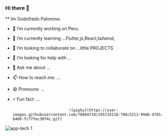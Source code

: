 ### Hi there 👋

** Im Godofredo Palomino.

 
- 🔭 I’m currently working on Peru.
- 🌱 I’m currently learning ...Flutter,js,React,tailwind,
- 👯 I’m looking to collaborate on ...little PROJECTS
- 🤔 I’m looking for help with ...
- 💬 Ask me about ...
- 📫 How to reach me: ...
- 😄 Pronouns: ...
- ⚡ Fun fact: ...

                               ![giphy](https://user-images.githubusercontent.com/76604719/195724118-798c5211-99db-4765-8486-fc77fec30f4c.gif)


![app-tech 1](https://user-images.githubusercontent.com/76604719/195723702-94dbda3a-d391-426b-b880-702838c58d29.gif)

